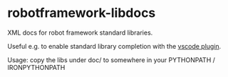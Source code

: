 # robotframework-libdocs

XML docs for robot framework standard libraries.

Useful e.g. to enable standard library completion with the [vscode plugin](https://github.com/vivainio/robotframework-vscode).

Usage: copy the libs under doc/ to somewhere in your PYTHONPATH / IRONPYTHONPATH
